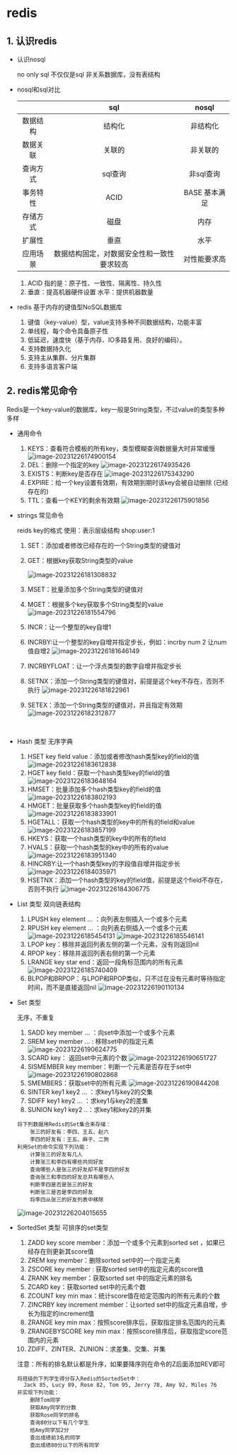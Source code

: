 # redis

## 1. 认识redis

- 认识nosql 

  no only sql  不仅仅是sql  非关系数据库，没有表结构

- nosql和sql对比

  |          |                    sql                     |     nosql     |
  | :------: | :----------------------------------------: | :-----------: |
  | 数据结构 |                   结构化                   |   非结构化    |
  | 数据关联 |                   关联的                   |   非关联的    |
  | 查询方式 |                  sql查询                   |   非sql查询   |
  | 事务特性 |                    ACID                    | BASE 基本满足 |
  | 存储方式 |                    磁盘                    |     内存      |
  |  扩展性  |                    垂直                    |     水平      |
  | 应用场景 | 数据结构固定，对数据安全性和一致性要求较高 | 对性能要求高  |

  1. ACID 指的是：原子性、一致性、隔离性、持久性
  2. 垂直：提高机器硬件设置  水平：提供机器数量

- redis
  基于内存的键值型NoSQL数据库
  1. 键值（key-value）型，value支持多种不同数据结构，功能丰富
  2. 单线程，每个命令具备原子性
  3. 低延迟，速度快（基于内存、IO多路复用、良好的编码）。
  4. 支持数据持久化
  5. 支持主从集群、分片集群
  6. 支持多语言客户端



## 2. redis常见命令

Redis是一个key-value的数据库，key一般是String类型，不过value的类型多种多样

- 通用命令
  1. KEYS：查看符合模板的所有key，类型模糊查询数据量大时非常缓慢
     ![image-20231226174900154](assets/image-20231226174900154.png)
  2. DEL：删除一个指定的key
     ![image-20231226174935426](assets/image-20231226174935426.png)
  3. EXISTS：判断key是否存在
     ![image-20231226175343290](assets/image-20231226175343290.png)
  4. EXPIRE：给一个key设置有效期，有效期到期时该key会被自动删除  (已经存在的)
  5. TTL：查看一个KEY的剩余有效期
     ![image-20231226175901856](assets/image-20231226175901856.png)

- strings 常见命令

  reids key的格式  使用：表示层级结构 shop:user:1

  1. SET：添加或者修改已经存在的一个String类型的键值对

  2. GET：根据key获取String类型的value

     ![image-20231226181308832](assets/image-20231226181308832.png)
     

  3. MSET：批量添加多个String类型的键值对

  4. MGET：根据多个key获取多个String类型的value
     ![image-20231226181554796](assets/image-20231226181554796.png)

  5. INCR：让一个整型的key自增1

  6. INCRBY:让一个整型的key自增并指定步长，例如：incrby num 2 让num值自增2
     ![image-20231226181646149](assets/image-20231226181646149.png)

  7. INCRBYFLOAT：让一个浮点类型的数字自增并指定步长

  8. SETNX：添加一个String类型的键值对，前提是这个key不存在，否则不执行
     ![image-20231226181822961](assets/image-20231226181822961.png)

  9. SETEX：添加一个String类型的键值对，并且指定有效期
     ![image-20231226182312877](assets/image-20231226182312877.png)

​	

- Hash 类型 
  无序字典
  1. HSET key field value：添加或者修改hash类型key的field的值
     ![image-20231226183612838](assets/image-20231226183612838.png)
  2. HGET key field：获取一个hash类型key的field的值
     ![image-20231226183648164](assets/image-20231226183648164.png)
  3. HMSET：批量添加多个hash类型key的field的值
     ![image-20231226183802193](assets/image-20231226183802193.png)
  4. HMGET：批量获取多个hash类型key的field的值
     ![image-20231226183833901](assets/image-20231226183833901.png)
  5. HGETALL：获取一个hash类型的key中的所有的field和value
     ![image-20231226183857199](assets/image-20231226183857199.png)
  6. HKEYS：获取一个hash类型的key中的所有的field
  7. HVALS：获取一个hash类型的key中的所有的value
     ![image-20231226183951340](assets/image-20231226183951340.png)
  8. HINCRBY:让一个hash类型key的字段值自增并指定步长
     ![image-20231226184035971](assets/image-20231226184035971.png)
  9. HSETNX：添加一个hash类型的key的field值，前提是这个field不存在，否则不执行
     ![image-20231226184306775](assets/image-20231226184306775.png)



- List 类型
  双向链表结构
  1. LPUSH key element ... ：向列表左侧插入一个或多个元素
  2. RPUSH key element ... ：向列表右侧插入一个或多个元素
     ![image-20231226185454131](assets/image-20231226185454131.png)
     ![image-20231226185546141](assets/image-20231226185546141.png)
  3. LPOP key：移除并返回列表左侧的第一个元素，没有则返回nil
  4. RPOP key：移除并返回列表右侧的第一个元素
  5. LRANGE key star end：返回一段角标范围内的所有元素
     ![image-20231226185740409](assets/image-20231226185740409.png)
  6. BLPOP和BRPOP：与LPOP和RPOP类似，只不过在没有元素时等待指定时间，而不是直接返回nil
     ![image-20231226190110134](assets/image-20231226190110134.png)



- Set 类型

  无序，不重复

  1. SADD key member ... ：向set中添加一个或多个元素
  2. SREM key member ... : 移除set中的指定元素
     ![image-20231226190624775](assets/image-20231226190624775.png)
  3. SCARD key： 返回set中元素的个数
     ![image-20231226190651727](assets/image-20231226190651727.png)
  4. SISMEMBER key member：判断一个元素是否存在于set中
     ![image-20231226190802868](assets/image-20231226190802868.png)
  5. SMEMBERS：获取set中的所有元素
     ![image-20231226190844208](assets/image-20231226190844208.png)
  6. SINTER key1 key2 ... ：求key1与key2的交集
  7. SDIFF key1 key2 ... ：求key1与key2的差集
  8. SUNION key1 key2 ..：求key1和key2的并集

  ```text
  将下列数据用Redis的Set集合来存储：
      张三的好友有：李四、王五、赵六
      李四的好友有：王五、麻子、二狗
  利用Set的命令实现下列功能：
      计算张三的好友有几人
      计算张三和李四有哪些共同好友
      查询哪些人是张三的好友却不是李四的好友
      查询张三和李四的好友总共有哪些人
      判断李四是否是张三的好友
      判断张三是否是李四的好友
      将李四从张三的好友列表中移除
  ```

  ![image-20231226204015655](assets/image-20231226204015655.png)
  

- SortedSet 类型
  可排序的set类型

  1. ZADD key score member：添加一个或多个元素到sorted set ，如果已经存在则更新其score值
  2. ZREM key member：删除sorted set中的一个指定元素
  3. ZSCORE key member : 获取sorted set中的指定元素的score值
  4. ZRANK key member：获取sorted set 中的指定元素的排名
  5. ZCARD key：获取sorted set中的元素个数
  6. ZCOUNT key min max：统计score值在给定范围内的所有元素的个数
  7. ZINCRBY key increment member：让sorted set中的指定元素自增，步长为指定的increment值
  8. ZRANGE key min max：按照score排序后，获取指定排名范围内的元素
  9. ZRANGEBYSCORE key min max：按照score排序后，获取指定score范围内的元素
  10. ZDIFF、ZINTER、ZUNION：求差集、交集、并集

  注意：所有的排名默认都是升序，如果要降序则在命令的Z后面添加REV即可

  ```text
  将班级的下列学生得分存入Redis的SortedSet中：
  	Jack 85, Lucy 89, Rose 82, Tom 95, Jerry 78, Amy 92, Miles 76
  并实现下列功能：
      删除Tom同学
      获取Amy同学的分数
      获取Rose同学的排名
      查询80分以下有几个学生
      给Amy同学加2分
      查出成绩前3名的同学
      查出成绩80分以下的所有同学
  ```

  